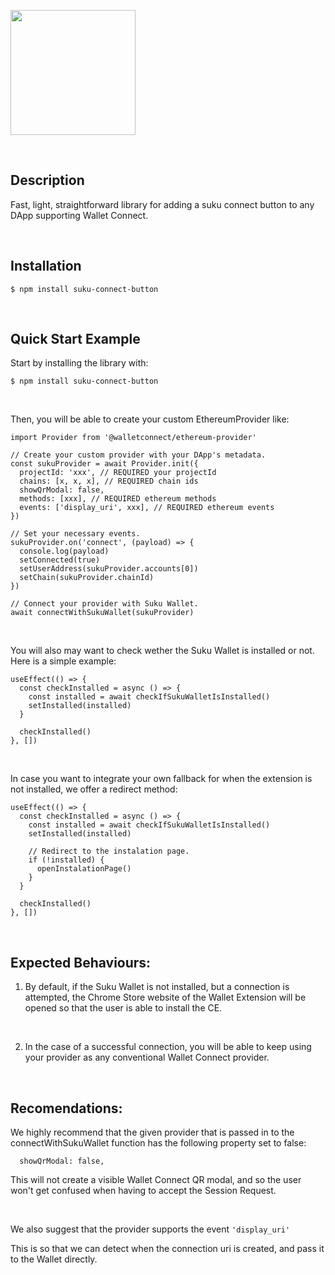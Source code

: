 <a href='https://www.suku.world/'><img src="https://uploads-ssl.webflow.com/645eee67f84b330beef86b9f/64b6d399a1bb722dbd3f7d86_Suku%20Logo%20Black.svg" width="200"></a>

<br>

## Description

Fast, light, straightforward library for adding a suku connect button to any DApp supporting Wallet Connect.

<br>

## Installation

```console
$ npm install suku-connect-button
```

<br>

## Quick Start Example

Start by installing the library with:
```console
$ npm install suku-connect-button
```
<br>

Then, you will be able to create your custom EthereumProvider like:
```
import Provider from '@walletconnect/ethereum-provider'

// Create your custom provider with your DApp's metadata.
const sukuProvider = await Provider.init({
  projectId: 'xxx', // REQUIRED your projectId
  chains: [x, x, x], // REQUIRED chain ids
  showQrModal: false,
  methods: [xxx], // REQUIRED ethereum methods
  events: ['display_uri', xxx], // REQUIRED ethereum events
})

// Set your necessary events.
sukuProvider.on('connect', (payload) => {
  console.log(payload)
  setConnected(true)
  setUserAddress(sukuProvider.accounts[0])
  setChain(sukuProvider.chainId)
})

// Connect your provider with Suku Wallet.
await connectWithSukuWallet(sukuProvider)
```

<br>

You will also may want to check wether the Suku Wallet is installed or not. Here is a simple example:
```
useEffect(() => {
  const checkInstalled = async () => {
    const installed = await checkIfSukuWalletIsInstalled()
    setInstalled(installed)
  }

  checkInstalled()
}, [])
```

<br>

In case you want to integrate your own fallback for when the extension is not installed, we offer a redirect method:
```
useEffect(() => {
  const checkInstalled = async () => {
    const installed = await checkIfSukuWalletIsInstalled()
    setInstalled(installed)

    // Redirect to the instalation page.
    if (!installed) {
      openInstalationPage()
    }
  }

  checkInstalled()
}, [])
```

<br>

## Expected Behaviours:
1) By default, if the Suku Wallet is not installed, but a connection is attempted, the Chrome Store website of the Wallet Extension will be opened so that the user is able to install the CE.

<br>

2) In the case of a successful connection, you will be able to keep using your provider as any conventional Wallet Connect provider.

<br>

## Recomendations:

We highly recommend that the given provider that is passed in to the connectWithSukuWallet function has the following property set to false:

```
  showQrModal: false,
```

This will not create a visible Wallet Connect QR modal, and so the user won't get confused when having to accept the Session Request.

<br>

We also suggest that the provider supports the event ```'display_uri'```

This is so that we can detect when the connection uri is created, and pass it to the Wallet directly.